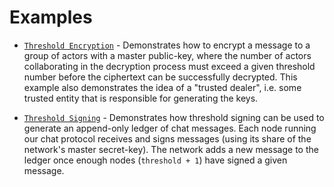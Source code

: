 # Examples

- [`Threshold Encryption`](threshold_enc.rs) - Demonstrates how to encrypt a
message to a group of actors with a master public-key, where the number of
actors collaborating in the decryption process must exceed a given threshold
number before the ciphertext can be successfully decrypted. This example also
demonstrates the idea of a "trusted dealer", i.e. some trusted entity that is
responsible for generating the keys.

- [`Threshold Signing`](threshold_sig.rs) - Demonstrates how threshold signing
can be used to generate an append-only ledger of chat messages. Each node
running our chat protocol receives and signs messages (using its share of the
network's master secret-key). The network adds a new message to the ledger once
enough nodes (`threshold + 1`) have signed a given message.


